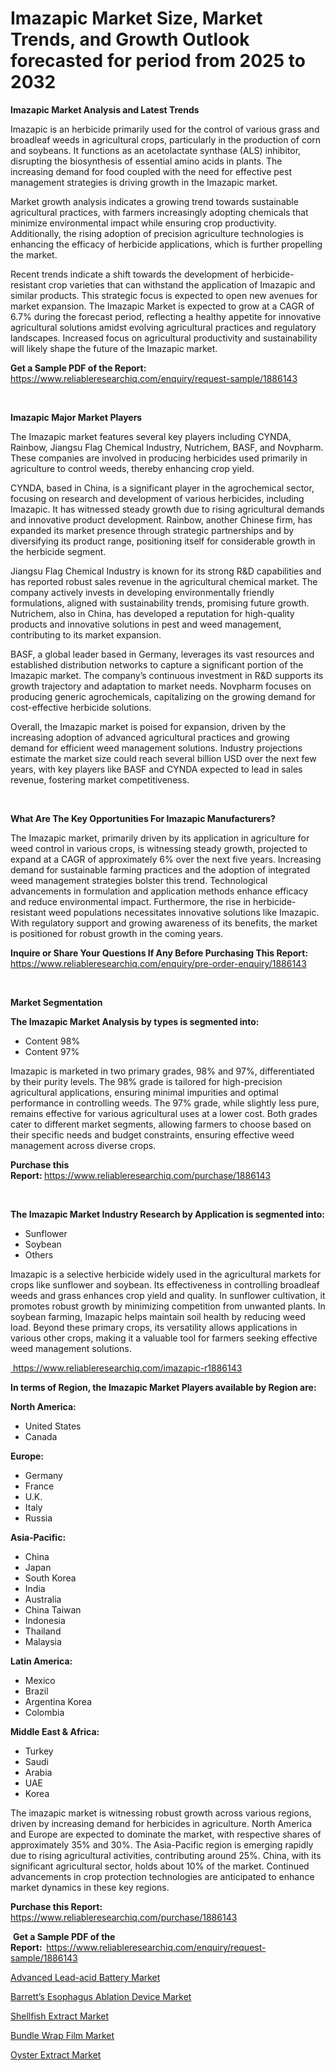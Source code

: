 <p><h1>Imazapic Market Size, Market Trends, and Growth Outlook forecasted for period from 2025 to 2032</h1></p><p><strong>Imazapic Market Analysis and Latest Trends</strong></p>
<p><p>Imazapic is an herbicide primarily used for the control of various grass and broadleaf weeds in agricultural crops, particularly in the production of corn and soybeans. It functions as an acetolactate synthase (ALS) inhibitor, disrupting the biosynthesis of essential amino acids in plants. The increasing demand for food coupled with the need for effective pest management strategies is driving growth in the Imazapic market.</p><p>Market growth analysis indicates a growing trend towards sustainable agricultural practices, with farmers increasingly adopting chemicals that minimize environmental impact while ensuring crop productivity. Additionally, the rising adoption of precision agriculture technologies is enhancing the efficacy of herbicide applications, which is further propelling the market.</p><p>Recent trends indicate a shift towards the development of herbicide-resistant crop varieties that can withstand the application of Imazapic and similar products. This strategic focus is expected to open new avenues for market expansion. The Imazapic Market is expected to grow at a CAGR of 6.7% during the forecast period, reflecting a healthy appetite for innovative agricultural solutions amidst evolving agricultural practices and regulatory landscapes. Increased focus on agricultural productivity and sustainability will likely shape the future of the Imazapic market.</p></p>
<p><strong>Get a Sample PDF of the Report:&nbsp;</strong> <a href="https://www.reliableresearchiq.com/enquiry/request-sample/1886143?utm_campaign=1876&utm_medium=2&utm_source=Github&utm_content=ia&utm_term=31012025&utm_id=imazapic">https://www.reliableresearchiq.com/enquiry/request-sample/1886143</a></p>
<p>&nbsp;</p>
<p><strong>Imazapic Major Market Players</strong></p>
<p><p>The Imazapic market features several key players including CYNDA, Rainbow, Jiangsu Flag Chemical Industry, Nutrichem, BASF, and Novpharm. These companies are involved in producing herbicides used primarily in agriculture to control weeds, thereby enhancing crop yield.</p><p>CYNDA, based in China, is a significant player in the agrochemical sector, focusing on research and development of various herbicides, including Imazapic. It has witnessed steady growth due to rising agricultural demands and innovative product development. Rainbow, another Chinese firm, has expanded its market presence through strategic partnerships and by diversifying its product range, positioning itself for considerable growth in the herbicide segment.</p><p>Jiangsu Flag Chemical Industry is known for its strong R&D capabilities and has reported robust sales revenue in the agricultural chemical market. The company actively invests in developing environmentally friendly formulations, aligned with sustainability trends, promising future growth. Nutrichem, also in China, has developed a reputation for high-quality products and innovative solutions in pest and weed management, contributing to its market expansion.</p><p>BASF, a global leader based in Germany, leverages its vast resources and established distribution networks to capture a significant portion of the Imazapic market. The company’s continuous investment in R&D supports its growth trajectory and adaptation to market needs. Novpharm focuses on producing generic agrochemicals, capitalizing on the growing demand for cost-effective herbicide solutions.</p><p>Overall, the Imazapic market is poised for expansion, driven by the increasing adoption of advanced agricultural practices and growing demand for efficient weed management solutions. Industry projections estimate the market size could reach several billion USD over the next few years, with key players like BASF and CYNDA expected to lead in sales revenue, fostering market competitiveness.</p></p>
<p>&nbsp;</p>
<p><strong>What Are The Key Opportunities For Imazapic Manufacturers?</strong></p>
<p><p>The Imazapic market, primarily driven by its application in agriculture for weed control in various crops, is witnessing steady growth, projected to expand at a CAGR of approximately 6% over the next five years. Increasing demand for sustainable farming practices and the adoption of integrated weed management strategies bolster this trend. Technological advancements in formulation and application methods enhance efficacy and reduce environmental impact. Furthermore, the rise in herbicide-resistant weed populations necessitates innovative solutions like Imazapic. With regulatory support and growing awareness of its benefits, the market is positioned for robust growth in the coming years.</p></p>
<p><strong>Inquire or Share Your Questions If Any Before Purchasing This Report:</strong> <a href="https://www.reliableresearchiq.com/enquiry/pre-order-enquiry/1886143?utm_campaign=1876&utm_medium=2&utm_source=Github&utm_content=ia&utm_term=31012025&utm_id=imazapic">https://www.reliableresearchiq.com/enquiry/pre-order-enquiry/1886143</a></p>
<p>&nbsp;</p>
<p><strong>Market Segmentation</strong></p>
<p><strong>The Imazapic Market Analysis by types is segmented into:</strong></p>
<p><ul><li>Content 98%</li><li>Content 97%</li></ul></p>
<p><p>Imazapic is marketed in two primary grades, 98% and 97%, differentiated by their purity levels. The 98% grade is tailored for high-precision agricultural applications, ensuring minimal impurities and optimal performance in controlling weeds. The 97% grade, while slightly less pure, remains effective for various agricultural uses at a lower cost. Both grades cater to different market segments, allowing farmers to choose based on their specific needs and budget constraints, ensuring effective weed management across diverse crops.</p></p>
<p><strong>Purchase this Report:&nbsp;</strong><a href="https://www.reliableresearchiq.com/purchase/1886143?utm_campaign=1876&utm_medium=2&utm_source=Github&utm_content=ia&utm_term=31012025&utm_id=imazapic">https://www.reliableresearchiq.com/purchase/1886143</a></p>
<p>&nbsp;</p>
<p><strong>The Imazapic Market Industry Research by Application is segmented into:</strong></p>
<p><ul><li>Sunflower</li><li>Soybean</li><li>Others</li></ul></p>
<p><p>Imazapic is a selective herbicide widely used in the agricultural markets for crops like sunflower and soybean. Its effectiveness in controlling broadleaf weeds and grass enhances crop yield and quality. In sunflower cultivation, it promotes robust growth by minimizing competition from unwanted plants. In soybean farming, Imazapic helps maintain soil health by reducing weed load. Beyond these primary crops, its versatility allows applications in various other crops, making it a valuable tool for farmers seeking effective weed management solutions.</p></p>
<p><a href="https://www.reliableresearchiq.com/imazapic-r1886143?utm_campaign=1876&utm_medium=2&utm_source=Github&utm_content=ia&utm_term=31012025&utm_id=imazapic">&nbsp;https://www.reliableresearchiq.com/imazapic-r1886143</a></p>
<p><strong>In terms of Region, the Imazapic Market Players available by Region are:</strong></p>
<p>
    <p> <strong> North America: </strong>
        <ul>
            <li>United States</li>
            <li>Canada</li>
        </ul>
        </p> 
    <p> <strong> Europe: </strong>
        <ul>
            <li>Germany</li>
            <li>France</li>
            <li>U.K.</li>
            <li>Italy</li>
            <li>Russia</li>
        </ul>
        </p> 
    <p> <strong> Asia-Pacific: </strong>
        <ul>
            <li>China</li>
            <li>Japan</li>
            <li>South Korea</li>
            <li>India</li>
            <li>Australia</li>
            <li>China Taiwan</li>
            <li>Indonesia</li>
            <li>Thailand</li>
            <li>Malaysia</li>
        </ul>
        </p> 
    <p> <strong> Latin America: </strong>
        <ul>
            <li>Mexico</li>
            <li>Brazil</li>
            <li>Argentina Korea</li>
            <li>Colombia</li>
        </ul>
        </p> 
    <p> <strong> Middle East & Africa: </strong>
        <ul>
            <li>Turkey</li>
            <li>Saudi</li>
            <li>Arabia</li>
            <li>UAE</li>
            <li>Korea</li>
        </ul>
    </p>
    </p>
<p><p>The imazapic market is witnessing robust growth across various regions, driven by increasing demand for herbicides in agriculture. North America and Europe are expected to dominate the market, with respective shares of approximately 35% and 30%. The Asia-Pacific region is emerging rapidly due to rising agricultural activities, contributing around 25%. China, with its significant agricultural sector, holds about 10% of the market. Continued advancements in crop protection technologies are anticipated to enhance market dynamics in these key regions.</p></p>
<p><strong>Purchase this Report: </strong><a href="https://www.reliableresearchiq.com/purchase/1886143?utm_campaign=1876&utm_medium=2&utm_source=Github&utm_content=ia&utm_term=31012025&utm_id=imazapic">https://www.reliableresearchiq.com/purchase/1886143</a></p>
<p>&nbsp;<strong>Get a Sample PDF of the Report:&nbsp;&nbsp;</strong><a href="https://www.reliableresearchiq.com/enquiry/request-sample/1886143?utm_campaign=1876&utm_medium=2&utm_source=Github&utm_content=ia&utm_term=31012025&utm_id=imazapic">https://www.reliableresearchiq.com/enquiry/request-sample/1886143</a></p>
<p><strong></strong></p>
<p><p><a href="https://www.linkedin.com/pulse/thorough-examination-size-dynamics-expected-growth-advanced-kqeje?utm_campaign=1876&utm_medium=2&utm_source=Github&utm_content=ia&utm_term=31012025&utm_id=imazapic">Advanced Lead-acid Battery Market</a></p><p><a href="https://www.linkedin.com/pulse/projected-growth-barretts-esophagus-ablation-device-market-2025-2032-0uf9c?utm_campaign=1876&utm_medium=2&utm_source=Github&utm_content=ia&utm_term=31012025&utm_id=imazapic">Barrett’s Esophagus Ablation Device Market</a></p><p><a href="https://github.com/djibenesha/Market-Research-Report-List-1/blob/main/shellfish-extract-market.md?utm_campaign=1876&utm_medium=2&utm_source=Github&utm_content=ia&utm_term=31012025&utm_id=imazapic">Shellfish Extract Market</a></p><p><a href="https://www.linkedin.com/pulse/bundle-wrap-film-market-analysis-from-2025-2032-size-growing-g2pte?utm_campaign=1876&utm_medium=2&utm_source=Github&utm_content=ia&utm_term=31012025&utm_id=imazapic">Bundle Wrap Film Market</a></p><p><a href="https://github.com/birbamanan03/Market-Research-Report-List-1/blob/main/oyster-extract-market.md?utm_campaign=1876&utm_medium=2&utm_source=Github&utm_content=ia&utm_term=31012025&utm_id=imazapic">Oyster Extract Market</a></p></p>